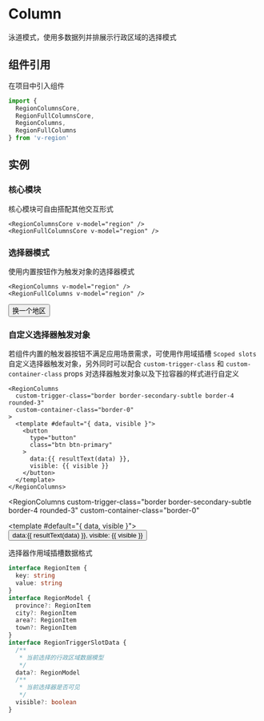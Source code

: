 # Column

泳道模式，使用多数据列并排展示行政区域的选择模式

## 组件引用

在项目中引入组件

```js
import {
  RegionColumnsCore,
  RegionFullColumnsCore,
  RegionColumns,
  RegionFullColumns
} from 'v-region'
```

## 实例

<script setup>
import { ref } from 'vue'
import {
  RegionColumnsCore,
  RegionFullColumnsCore,
  RegionColumns,
  RegionFullColumns
} from 'v-region'

import { useRegionChange, resultText } from '@/script/region/data'
const { values, change } = useRegionChange()
</script>

### 核心模块

核心模块可自由搭配其他交互形式

```vue-html
<RegionColumnsCore v-model="region" />
<RegionFullColumnsCore v-model="region" />
```

<RegionFullColumnsCore
  v-model="values"
  class="border rounded-3 shadow-sm d-inline-flex"
/>

### 选择器模式

使用内置按钮作为触发对象的选择器模式

```vue-html
<RegionColumns v-model="region" />
<RegionFullColumns v-model="region" />
```

<RegionFullColumns
  v-model="values"
/>

<div class="mt-3">
  <button
    type="button"
    class="btn btn-dark"
    @click="change"
  >换一个地区</button>
</div>

### 自定义选择器触发对象

若组件内置的触发器按钮不满足应用场景需求，可使用作用域插槽 `Scoped slots` 自定义选择器触发对象，另外同时可以配合 `custom-trigger-class` 和 `custom-container-class` props 对选择器触发对象以及下拉容器的样式进行自定义

```vue-html
<RegionColumns
  custom-trigger-class="border border-secondary-subtle border-4 rounded-3"
  custom-container-class="border-0"
>
  <template #default="{ data, visible }">
    <button
      type="button"
      class="btn btn-primary"
    >
      data:{{ resultText(data) }},
      visible: {{ visible }}
    </button>
  </template>
</RegionColumns>
```

<RegionColumns
  custom-trigger-class="border border-secondary-subtle border-4 rounded-3"
  custom-container-class="border-0"
>
  <template #default="{ data, visible }">
    <button
      type="button"
      class="btn btn-primary"
    >
      data:{{ resultText(data) }},
      visible: {{ visible }}
    </button>
  </template>
</RegionColumns>

选择器作用域插槽数据格式

```ts
interface RegionItem {
  key: string
  value: string
}
interface RegionModel {
  province?: RegionItem
  city?: RegionItem
  area?: RegionItem
  town?: RegionItem
}
interface RegionTriggerSlotData {
  /**
   * 当前选择的行政区域数据模型
   */
  data?: RegionModel
  /**
   * 当前选择器是否可见
   */
  visible?: boolean
}
```

